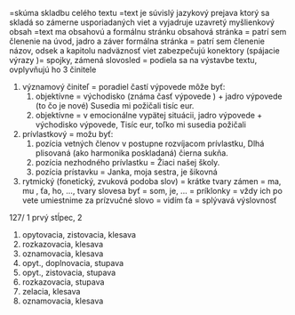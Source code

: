 
=skúma skladbu celého textu
=text je súvislý jazykový prejava ktorý sa skladá so zámerne usporiadaných viet a vyjadruje uzavretý myšlienkový obsah
=text ma obsahovú a formálnu stránku 
obsahová stránka = patrí sem členenie na úvod, jadro a záver
formálna stránka = patrí sem členenie názov, odsek a kapitolu
nadväznosť viet zabezpečujú konektory (spájacie výrazy )= spojky, zámená
slovosled = podiela sa na výstavbe textu, ovplyvňujú ho 3 činitele
1. významový činiteľ = poradiel častí výpovede môže byť:
	1. objektívne = východisko (známa časť výpovede ) + jadro výpovede (to čo je nové) Susedia mi požičali tisíc eur.
	2. objektívne = v emocionálne vypätej situácii, jadro výpovede + východisko výpovede, Tisíc eur, toľko mi susedia požičali
2. prívlastkový = možu byť:
	1. pozícia vetných členov v postupne rozvíjacom prívlastku, Dlhá plisovaná (ako harmonika poskladaná) čierna sukňa. 
	2. pozícia nezhodného prívlastku = Žiaci našej školy.
	3. pozícia prístavku = Janka, moja sestra, je šikovná
3. rytmický (fonetický, zvuková podoba slov) = krátke tvary zámen = ma, mu , ťa, ho, ..., tvary slovesa byť = som, je, ... =  príklonky = vždy ich po vete umiestnime za prízvučné slovo = vidím ťa = splývavá výslovnosť

127/ 1 prvý stĺpec, 2

1. opytovacia, zistovacia, klesava
2. rozkazovacia, klesava
3. oznamovacia, klesava
4. opyt., doplnovacia, stupava
5. opyt., zistovacia, stupava
6. rozkazovacia, stupava
7. zelacia, klesava
8. oznamovacia, klesava

